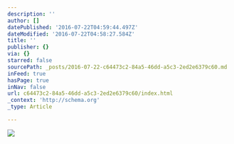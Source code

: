 ```yaml
---
description: ''
author: []
datePublished: '2016-07-22T04:59:44.497Z'
dateModified: '2016-07-22T04:58:27.584Z'
title: ''
publisher: {}
via: {}
starred: false
sourcePath: _posts/2016-07-22-c64473c2-84a5-46dd-a5c3-2ed2e6379c60.md
inFeed: true
hasPage: true
inNav: false
url: c64473c2-84a5-46dd-a5c3-2ed2e6379c60/index.html
_context: 'http://schema.org'
_type: Article

---
```

![](https://the-grid-user-content.s3-us-west-2.amazonaws.com/cac07cdb-5da3-438d-85c8-1583a6d0eb63.jpg)